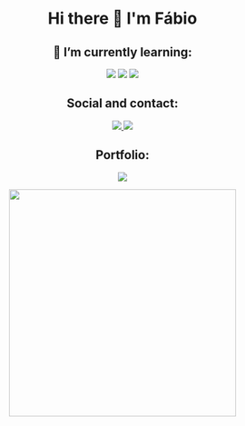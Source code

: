 <h1 align="center">
  Hi there 👋 I'm Fábio
</h1>

<h2 align="center">
  🌱 I’m currently learning:
</h2>

<!--Learning-->
<p align="center">
  <img src="https://img.shields.io/badge/HTML5-E34F26?style=for-the-badge&logo=html5&logoColor=white">
  <img src="https://img.shields.io/badge/CSS3-1572B6?style=for-the-badge&logo=css3&logoColor=white">
  <img src="https://img.shields.io/badge/JavaScript-323330?style=for-the-badge&logo=javascript&logoColor=F7DF1E">
</p>

<!--Social and contact-->
<h2 align="center">
  Social and contact:
</h2>
<p align="center">
  <a href="https://www.linkedin.com/in/fso1007/">
    <img src="https://img.shields.io/badge/fso1007-%230077B5.svg?&style=for-the-badge&logo=linkedin&logoColor=white">
  </a>
  <a href="mailto:fabio_oliveira10@live.com">
    <img src="https://img.shields.io/badge/fabio_oliveira10@live.com-0078D4?style=for-the-badge&logo=microsoft-           outlook&logoColor=white">
  </a>
</p>

<!--Portfolio and avatar-->
<h2 align="center">
  Portfolio:
</h2>
<p align="center">
  <a href="https://fso1007.github.io/my-personal-portfolio">
    <img src="https://img.shields.io/static/v1?label=Portfolio&message=F%C3%A1bio%20Oliveira&color=red">
  </a>
</p>
<div align="center">
  <a href="https://myoctocat.com/">
    <img style="width:400px;" src="https://gcdnb.pbrd.co/images/J8Ujo6OAqgib.png?o=1">
  </a>
</div>




